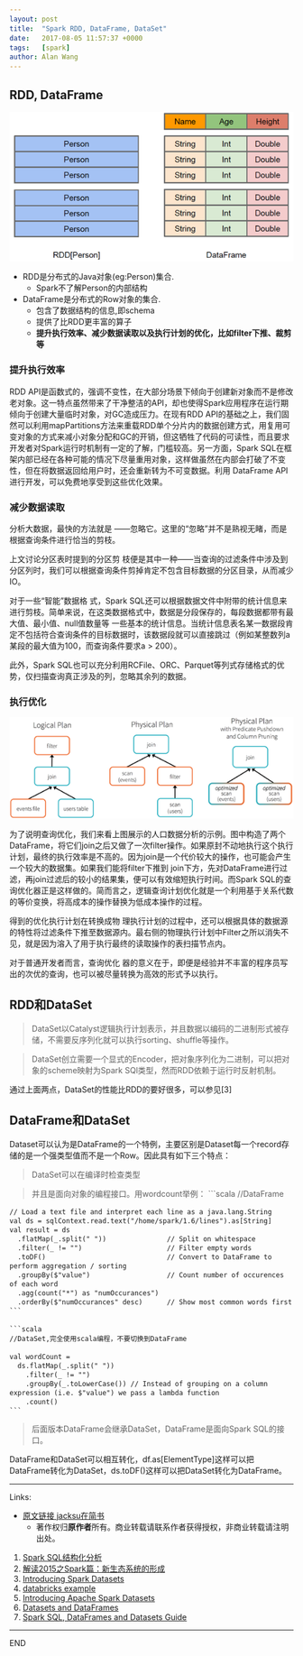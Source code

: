 ```yaml
---
layout: post
title:  "Spark RDD, DataFrame, DataSet"
date:   2017-08-05 11:57:37 +0000
tags:   [spark]
author: Alan Wang
---
```

## RDD, DataFrame

![](/assets/images/2017-08-05-rdd-dateframe-dataset/rdd-dataframe.png)

- RDD是分布式的Java对象(eg:Person)集合.
  - Spark不了解Person的内部结构 
- DataFrame是分布式的Row对象的集合.
  - 包含了数据结构的信息,即schema
  - 提供了比RDD更丰富的算子
  - **提升执行效率、减少数据读取以及执行计划的优化，比如filter下推、裁剪等**

### 提升执行效率

RDD API是函数式的，强调不变性，在大部分场景下倾向于创建新对象而不是修改老对象。这一特点虽然带来了干净整洁的API，却也使得Spark应用程序在运行期倾向于创建大量临时对象，对GC造成压力。在现有RDD API的基础之上，我们固然可以利用mapPartitions方法来重载RDD单个分片内的数据创建方式，用复用可变对象的方式来减小对象分配和GC的开销，但这牺牲了代码的可读性，而且要求开发者对Spark运行时机制有一定的了解，门槛较高。另一方面，Spark SQL在框架内部已经在各种可能的情况下尽量重用对象，这样做虽然在内部会打破了不变性，但在将数据返回给用户时，还会重新转为不可变数据。利用 DataFrame API进行开发，可以免费地享受到这些优化效果。

### 减少数据读取

分析大数据，最快的方法就是 ——忽略它。这里的“忽略”并不是熟视无睹，而是根据查询条件进行恰当的剪枝。

上文讨论分区表时提到的分区剪 枝便是其中一种——当查询的过滤条件中涉及到分区列时，我们可以根据查询条件剪掉肯定不包含目标数据的分区目录，从而减少IO。

对于一些“智能”数据格 式，Spark SQL还可以根据数据文件中附带的统计信息来进行剪枝。简单来说，在这类数据格式中，数据是分段保存的，每段数据都带有最大值、最小值、null值数量等 一些基本的统计信息。当统计信息表名某一数据段肯定不包括符合查询条件的目标数据时，该数据段就可以直接跳过（例如某整数列a某段的最大值为100，而查询条件要求a > 200）。

此外，Spark SQL也可以充分利用RCFile、ORC、Parquet等列式存储格式的优势，仅扫描查询真正涉及的列，忽略其余列的数据。

### 执行优化

![](/assets/images/2017-08-05-rdd-dateframe-dataset/filter-down.png)

为了说明查询优化，我们来看上图展示的人口数据分析的示例。图中构造了两个DataFrame，将它们join之后又做了一次filter操作。如果原封不动地执行这个执行计划，最终的执行效率是不高的。因为join是一个代价较大的操作，也可能会产生一个较大的数据集。如果我们能将filter下推到 join下方，先对DataFrame进行过滤，再join过滤后的较小的结果集，便可以有效缩短执行时间。而Spark SQL的查询优化器正是这样做的。简而言之，逻辑查询计划优化就是一个利用基于关系代数的等价变换，将高成本的操作替换为低成本操作的过程。

得到的优化执行计划在转换成物 理执行计划的过程中，还可以根据具体的数据源的特性将过滤条件下推至数据源内。最右侧的物理执行计划中Filter之所以消失不见，就是因为溶入了用于执行最终的读取操作的表扫描节点内。

对于普通开发者而言，查询优化 器的意义在于，即便是经验并不丰富的程序员写出的次优的查询，也可以被尽量转换为高效的形式予以执行。

## RDD和DataSet

> DataSet以Catalyst逻辑执行计划表示，并且数据以编码的二进制形式被存储，不需要反序列化就可以执行sorting、shuffle等操作。

> DataSet创立需要一个显式的Encoder，把对象序列化为二进制，可以把对象的scheme映射为Spark SQl类型，然而RDD依赖于运行时反射机制。

通过上面两点，DataSet的性能比RDD的要好很多，可以参见[3]

## DataFrame和DataSet

Dataset可以认为是DataFrame的一个特例，主要区别是Dataset每一个record存储的是一个强类型值而不是一个Row。因此具有如下三个特点：

> DataSet可以在编译时检查类型

> 并且是面向对象的编程接口。用wordcount举例：
    ```scala
    //DataFrame

    // Load a text file and interpret each line as a java.lang.String
    val ds = sqlContext.read.text("/home/spark/1.6/lines").as[String]
    val result = ds
      .flatMap(_.split(" "))               // Split on whitespace
      .filter(_ != "")                     // Filter empty words
      .toDF()                              // Convert to DataFrame to perform aggregation / sorting
      .groupBy($"value")                   // Count number of occurences of each word
      .agg(count("*") as "numOccurances")
      .orderBy($"numOccurances" desc)      // Show most common words first
    ```

    ```scala
    //DataSet,完全使用scala编程，不要切换到DataFrame

    val wordCount = 
      ds.flatMap(_.split(" "))
        .filter(_ != "")
        .groupBy(_.toLowerCase()) // Instead of grouping on a column expression (i.e. $"value") we pass a lambda function
        .count()
    ```

> 后面版本DataFrame会继承DataSet，DataFrame是面向Spark SQL的接口。

DataFrame和DataSet可以相互转化，df.as[ElementType]这样可以把DataFrame转化为DataSet，ds.toDF()这样可以把DataSet转化为DataFrame。

---
Links:
- [原文链接 jacksu在简书](http://www.jianshu.com/p/c0181667daa0)
  - 著作权归**原作者**所有。商业转载请联系作者获得授权，非商业转载请注明出处。

1. [Spark SQL结构化分析](http://www.iteye.com/news/30658)
1. [解读2015之Spark篇：新生态系统的形成](http://www.infoq.com/cn/articles/2015-Review-Spark)
1. [Introducing Spark Datasets](https://databricks.com/blog/2016/01/04/introducing-spark-datasets.html)
1. [databricks example](https://docs.cloud.databricks.com/docs/spark/1.6/index.html#examples/Dataset%20Wordcount.html)
1. [Introducing Apache Spark Datasets](https://databricks.com/blog/2016/01/04/introducing-apache-spark-datasets.html)
1. [Datasets and DataFrames](http://spark.apache.org/docs/latest/sql-programming-guide.html#overview)
1. [Spark SQL, DataFrames and Datasets Guide](http://spark.apache.org/docs/latest/sql-programming-guide.html)

---
END
